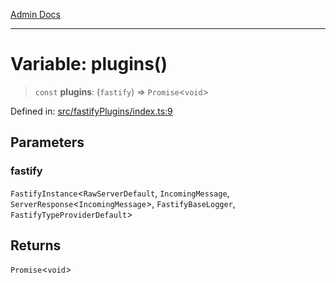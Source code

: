 [Admin Docs](/)

***

# Variable: plugins()

> `const` **plugins**: (`fastify`) => `Promise`\<`void`\>

Defined in: [src/fastifyPlugins/index.ts:9](https://github.com/Sourya07/talawa-api/blob/aac5f782223414da32542752c1be099f0b872196/src/fastifyPlugins/index.ts#L9)

## Parameters

### fastify

`FastifyInstance`\<`RawServerDefault`, `IncomingMessage`, `ServerResponse`\<`IncomingMessage`\>, `FastifyBaseLogger`, `FastifyTypeProviderDefault`\>

## Returns

`Promise`\<`void`\>
